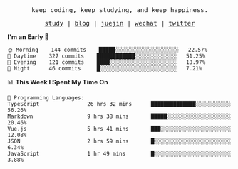 <p align="center">
  <samp>
    <span>keep coding, keep studying, and keep happiness.</span>
  </samp>
</p>

<p align="center">
  <samp>
    <a href="https://github.com/ouduidui/fe-study">study</a> |
    <a href="https://ouduidui.cn">blog</a>  |
    <a href="https://juejin.cn/user/4309700183594366">juejin</a> |
    <a href="https://user-images.githubusercontent.com/54696834/159862985-5fbb577a-ba1b-4941-9f99-98cee13b7a60.jpeg">wechat</a> |
    <a href="https://twitter.com/ouduidui">twitter</a>
  </samp>
</p>

<!--START_SECTION:waka-->
**I'm an Early 🐤** 

```text
🌞 Morning    144 commits    █████░░░░░░░░░░░░░░░░░░░░   22.57% 
🌆 Daytime    327 commits    ████████████░░░░░░░░░░░░░   51.25% 
🌃 Evening    121 commits    ████░░░░░░░░░░░░░░░░░░░░░   18.97% 
🌙 Night      46 commits     █░░░░░░░░░░░░░░░░░░░░░░░░   7.21%

```


📊 **This Week I Spent My Time On** 

```text
💬 Programming Languages: 
TypeScript               26 hrs 32 mins      ██████████████░░░░░░░░░░░   56.26% 
Markdown                 9 hrs 38 mins       █████░░░░░░░░░░░░░░░░░░░░   20.46% 
Vue.js                   5 hrs 41 mins       ███░░░░░░░░░░░░░░░░░░░░░░   12.08% 
JSON                     2 hrs 59 mins       █░░░░░░░░░░░░░░░░░░░░░░░░   6.34% 
JavaScript               1 hr 49 mins        █░░░░░░░░░░░░░░░░░░░░░░░░   3.88%

```


<!--END_SECTION:waka-->
